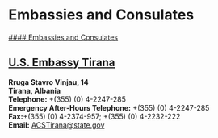 # Embassies and Consulates

[#### Embassies and Consulates](javascript:void(0); "Embassies and Consulates")

## [U.S. Embassy Tirana](https://al.usembassy.gov/american-corner-tirana/?_ga=2.262071821.1200020204.1699880970-1411867786.1699880970)

**Rruga Stavro Vinjau, 14  
Tirana, Albania  
Telephone:** +(355) (0) 4-2247-285  
**Emergency After-Hours Telephone:** +(355) (0) 4-2247-285  
**Fax:**+(355) (0) 4-2374-957; +(355) (0) 4-2232-222  
**Email:** [ACSTirana@state.gov](mailto:ACSTirana@state.gov)